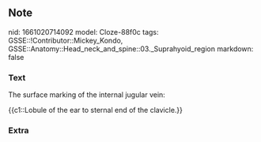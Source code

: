 ## Note
nid: 1661020714092
model: Cloze-88f0c
tags: GSSE::!Contributor::Mickey_Kondo, GSSE::Anatomy::Head_neck_and_spine::03._Suprahyoid_region
markdown: false

### Text
The surface marking of the internal jugular vein:
<div>
  {{c1::Lobule of the ear to sternal end of the clavicle.}}
</div>

### Extra

